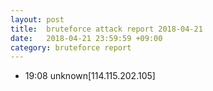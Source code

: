 ```yaml
---
layout: post
title:  bruteforce attack report 2018-04-21
date:   2018-04-21 23:59:59 +09:00
category: bruteforce report
---
```


* 19:08 unknown[114.115.202.105]
